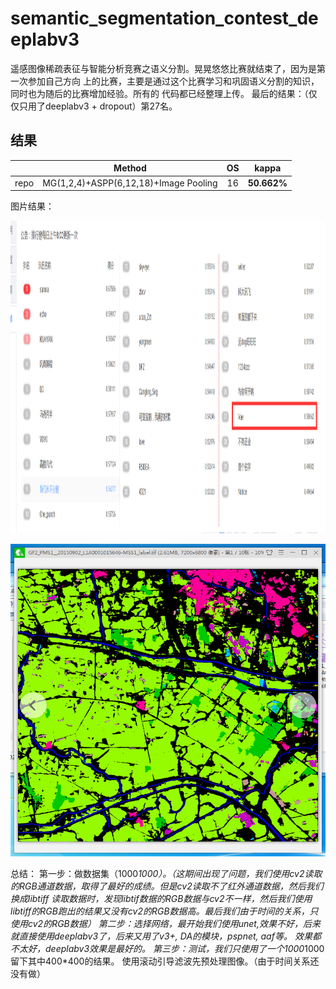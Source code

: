 # semantic_segmentation_contest_deeplabv3
遥感图像稀疏表征与智能分析竞赛之语义分割。晃晃悠悠比赛就结束了，因为是第一次参加自己方向
上的比赛，主要是通过这个比赛学习和巩固语义分割的知识，同时也为随后的比赛增加经验。所有的
代码都已经整理上传。
最后的结果：（仅仅只用了deeplabv3 + dropout）第27名。
## 结果

|       |Method                                | OS  | kappa       |
|:-----:|:------------------------------------:|:---:|:----------:|
| repo  | MG(1,2,4)+ASPP(6,12,18)+Image Pooling|16   | **50.662%** |

图片结果：
<p align="center">
      <img src="resource/2.png" width=1000 height=500>
</p>
<p align="center">
  <img src="resource/1.png" width=1000 height=500>
</p>

总结：
    第一步：做数据集（1000*1000）。（这期间出现了问题，我们使用cv2读取的RGB通道数据，取得了最好的成绩。但是cv2读取不了红外通道数据，然后我们换成libtiff
    读取数据时，发现libtif数据的RGB数据与cv2不一样，然后我们使用libtiff的RGB跑出的结果又没有cv2的RGB数据高。最后我们由于时间的关系，只使用cv2的RGB数据）
    第二步：选择网络，最开始我们使用unet,效果不好，后来就直接使用deeplabv3了，后来又用了v3+, DA的模块，pspnet, aaf等。
    效果都不太好，deeplabv3效果是最好的。
    第三步：测试，我们只使用了一个1000*1000留下其中400*400的结果。
    使用滚动引导滤波先预处理图像。（由于时间关系还没有做）